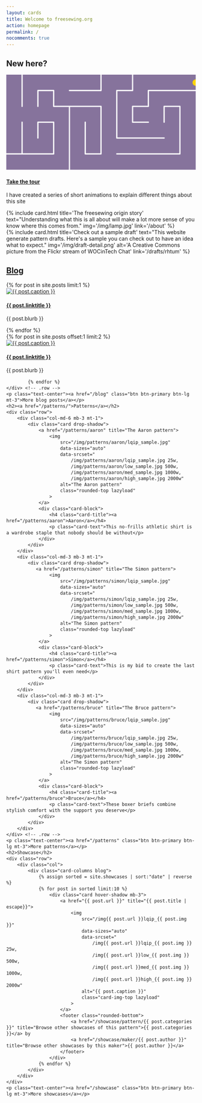 ```yaml
---
layout: cards
title: Welcome to freesewing.org
action: homepage
permalink: /
nocomments: true
---
```

<div class="container" id="testmarked">
    <h2>New here?</h2>
    <div class="row visitor-onl">
        <div class="col-md-4 mb-3">
            <div class="card drop-shadow">
                <a href="#burger" id='tour-trigger-1' title="Take the tour" data-episode="welcome" class="tour-guide">
                    <img src="/img/maze.svg" alt="Take the tour" class="rounded-top">
                </a>
                <div class="card-block">
                    <h4 class="card-title"><a href="#burger" id='tour-trigger-2' title="Take the tour" data-episode="welcome" class="tour-guide">Take the tour</a></h4>
                    <p class="card-text">I have created a series of short animations to explain different things about this site</p>
                </div>
            </div>
        </div>
        <div class="col-md-4 mb-3">
        {% include card.html 
            title='The freesewing origin story'
            text="Understanding what this is all about will make a lot more sense of you know where this comes from."
            img='/img/lamp.jpg'
            link='/about'
        %}
        </div>
        <div class="col-md-4 mb-3">
        {% include card.html 
            title='Check out a sample draft'
            text="This website generate pattern drafts. Here's a sample you can check out to have an idea what to expect."
            img='/img/draft-detail.png'
            alt='A Creative Commons picture from the Flickr stream of WOCinTech Chat'
            link='/drafts/rhtum'
        %}
        </div>
    </div>
    <h2><a href="/blog/" title="Blog">Blog</a></h2>
    <div class="row">
        <div class="col-md-6 mb-3 mt-1">
            {% for post in site.posts limit:1 %}
                <div class="card drop-shadow">
                    <a href="{{ post.url }}" title="{{ post.linktitle }}">
                        <img 
                            src="/img{{ post.url }}lqip_{{ post.img }}" 
                            data-sizes="auto"
                            data-srcset="
                                /img{{ post.url }}lqip_{{ post.img }} 25w,
                                /img{{ post.url }}low_{{ post.img }} 500w,
                                /img{{ post.url }}med_{{ post.img }} 1000w,
                                /img{{ post.url }}high_{{ post.img }} 2000w"
                            alt="{{ post.caption }}" 
                            class="rounded-top lazyload"
                        >
                    </a>
                    <div class="card-block">
                        <h4 class="card-title"><a href="{{ post.url }}">{{ post.linktitle }}</a></h4>
                        <p class="card-text">{{ post.blurb }} </p>
                    </div>
                </div>
            {% endfor %} 
        </div>
            {% for post in site.posts offset:1 limit:2 %}
        <div class="col-md-3 mb-3 mt-1">
                <div class="card drop-shadow">
                    <a href="{{ post.url }}" title="{{ post.linktitle }}">
                        <img 
                            src="/img{{ post.url }}lqip_{{ post.img }}" 
                            data-sizes="auto"
                            data-srcset="
                                /img{{ post.url }}lqip_{{ post.img }} 25w,
                                /img{{ post.url }}low_{{ post.img }} 500w,
                                /img{{ post.url }}med_{{ post.img }} 1000w,
                                /img{{ post.url }}high_{{ post.img }} 2000w"
                            alt="{{ post.caption }}" 
                            class="rounded-top lazyload"
                        >
                    </a>
                    <div class="card-block">
                        <h4 class="card-title"><a href="{{ post.url }}">{{ post.linktitle }}</a></h4>
                        <p class="card-text only-on-small">{{ post.blurb }} </p>
                    </div>
                </div>
        </div>

            {% endfor %}
    </div> <!-- .row -->
    <p class="text-center"><a href="/blog" class="btn btn-primary btn-lg mt-3">More blog posts</a></p>
    <h2><a href="/patterns/">Patterns</a></h2>
    <div class="row">
        <div class="col-md-6 mb-3 mt-1">
            <div class="card drop-shadow">
                <a href="/patterns/aaron" title="The Aaron pattern">
                    <img 
                        src="/img/patterns/aaron/lqip_sample.jpg" 
                        data-sizes="auto"
                        data-srcset="
                            /img/patterns/aaron/lqip_sample.jpg 25w,
                            /img/patterns/aaron/low_sample.jpg 500w,
                            /img/patterns/aaron/med_sample.jpg 1000w,
                            /img/patterns/aaron/high_sample.jpg 2000w"
                        alt="The Aaron pattern" 
                        class="rounded-top lazyload"
                    >
                </a>
                <div class="card-block">
                    <h4 class="card-title"><a href="/patterns/aaron">Aaron</a></h4>
                    <p class="card-text">This no-frills athletic shirt is a wardrobe staple that nobody should be without</p>
                </div>
            </div>
        </div>
        <div class="col-md-3 mb-3 mt-1">
            <div class="card drop-shadow">
               <a href="/patterns/simon" title="The Simon pattern">
                    <img 
                        src="/img/patterns/simon/lqip_sample.jpg" 
                        data-sizes="auto"
                        data-srcset="
                            /img/patterns/simon/lqip_sample.jpg 25w,
                            /img/patterns/simon/low_sample.jpg 500w,
                            /img/patterns/simon/med_sample.jpg 1000w,
                            /img/patterns/simon/high_sample.jpg 2000w"
                        alt="The Simon pattern" 
                        class="rounded-top lazyload"
                    >
                </a>
                <div class="card-block">
                    <h4 class="card-title"><a href="/patterns/simon">Simon</a></h4>
                    <p class="card-text">This is my bid to create the last shirt pattern you'll even need</p>
                </div>
            </div>
        </div>
        <div class="col-md-3 mb-3 mt-1">
            <div class="card drop-shadow">
               <a href="/patterns/bruce" title="The Bruce pattern">
                    <img 
                        src="/img/patterns/bruce/lqip_sample.jpg" 
                        data-sizes="auto"
                        data-srcset="
                            /img/patterns/bruce/lqip_sample.jpg 25w,
                            /img/patterns/bruce/low_sample.jpg 500w,
                            /img/patterns/bruce/med_sample.jpg 1000w,
                            /img/patterns/bruce/high_sample.jpg 2000w"
                        alt="The Simon pattern" 
                        class="rounded-top lazyload"
                    >
                </a>
                <div class="card-block">
                    <h4 class="card-title"><a href="/patterns/bruce">Bruce</a></h4>
                    <p class="card-text">These boxer briefs combine stylish comfort with the support you deserve</p>
                </div>
            </div>
        </div>
    </div> <!-- .row -->
    <p class="text-center"><a href="/patterns" class="btn btn-primary btn-lg mt-3">More patterns</a></p>
    <h2>Showcase</h2>
    <div class="row">
        <div class="col">
            <div class="card-columns blog">
                {% assign sorted = site.showcases | sort:"date" | reverse %}
                {% for post in sorted limit:10 %}
                    <div class="card hover-shadow mb-3">
                        <a href="{{ post.url }}" title="{{ post.title | escape}}">
                            <img 
                                src="/img{{ post.url }}lqip_{{ post.img }}" 
                                data-sizes="auto"
                                data-srcset="
                                    /img{{ post.url }}lqip_{{ post.img }} 25w,
                                    /img{{ post.url }}low_{{ post.img }} 500w,
                                    /img{{ post.url }}med_{{ post.img }} 1000w,
                                    /img{{ post.url }}high_{{ post.img }} 2000w"
                                alt="{{ post.caption }}" 
                                class="card-img-top lazyload"
                            >
                        </a>
                        <footer class="rounded-bottom">
                            <a href="/showcase/pattern/{{ post.categories }}" title="Browse other showcases of this pattern">{{ post.categories }}</a> by 
                            <a href="/showcase/maker/{{ post.author }}" title="Browse other showcases by this maker">{{ post.author }}</a>
                        </footer>
                    </div>
                {% endfor %}
            </div>
        </div>
    </div>
    <p class="text-center"><a href="/showcase" class="btn btn-primary btn-lg mt-3">More showcases</a></p>
</div> <!-- .container -->
